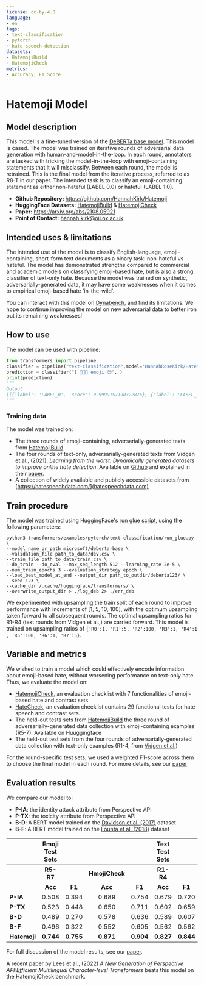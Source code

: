 ```yaml
---
license: cc-by-4.0
language: 
- en
tags:
- text-classification
- pytorch
- hate-speech-detection
datasets:
- HatemojiBuild
- HatemojiCheck
metrics:
- Accuracy, F1 Score
---
```


# Hatemoji Model

## Model description

This model is a fine-tuned version of the [DeBERTa base model](https://huggingface.co/microsoft/deberta-base). This model is cased. The model was trained on iterative rounds of adversarial data generation with human-and-model-in-the-loop. In each round, annotators are tasked with tricking the model-in-the-loop with emoji-containing statements that it will misclassify. Between each round, the model is retrained. This is the final model from the iterative process, referred to as R8-T in our paper. The intended task is to classify an emoji-containing statement as either non-hateful (LABEL 0.0) or hateful (LABEL 1.0). 
- **Github Repository:** https://github.com/HannahKirk/Hatemoji
- **HuggingFace Datasets:** [HatemojiBuild](https://huggingface.co/datasets/HannahRoseKirk/HatemojiBuild) & [HatemojiCheck](https://huggingface.co/datasets/HannahRoseKirk/HatemojiCheck)
- **Paper:** https://arxiv.org/abs/2108.05921
- **Point of Contact:** hannah.kirk@oii.ox.ac.uk

## Intended uses & limitations
The intended use of the model is to classify English-language, emoji-containing, short-form text documents as a binary task: non-hateful vs hateful. The model has demonstrated strengths compared to commercial and academic models on classifying emoji-based hate, but is also a strong classifier of text-only hate. Because the model was trained on synthetic, adversarially-generated data, it may have some weaknesses when it comes to empirical emoji-based hate 'in-the-wild'. 

You can interact with this model on [Dynabench](https://dynabench.org/tasks/hs), and find its limitations. We hope to continue improving the model on new adversarial data to better iron out its remaining weaknesses!

## How to use
The model can be used with pipeline:
```python
from transformers import pipeline
classifier = pipeline("text-classification",model='HannahRoseKirk/Hatemoji', return_all_scores=True)
prediction = classifier("I 💜💙💚 emoji 😍", )
print(prediction)
"""
Output
[[{'label': 'LABEL_0', 'score': 0.9999157190322876}, {'label': 'LABEL_1', 'score': 8.425049600191414e-05}]]
"""
```

### Training data
The model was trained on:
* The three rounds of emoji-containing, adversarially-generated texts from [HatemojiBuild](https://huggingface.co/datasets/HannahRoseKirk/HatemojiBuild)
* The four rounds of text-only, adversarially-generated texts from Vidgen et al., (2021). _Learning from the worst: Dynamically generated datasets to improve online hate detection_. Available on [Github](https://github.com/bvidgen/Dynamically-Generated-Hate-Speech-Dataset) and explained in their [paper](https://arxiv.org/abs/2012.15761).
* A collection of widely available and publicly accessible datasets from [https://hatespeechdata.com/](hatespeechdata.com)

## Train procedure
The model was trained using HuggingFace's [run glue script](https://github.com/huggingface/transformers/blob/main/examples/pytorch/text-classification/run_glue.py), using the following parameters:
```
python3 transformers/examples/pytorch/text-classification/run_glue.py \
--model_name_or_path microsoft/deberta-base \
--validation_file path_to_data/dev.csv \
--train_file path_to_data/train.csv \
--do_train --do_eval --max_seq_length 512 --learning_rate 2e-5 \
--num_train_epochs 3 --evaluation_strategy epoch \
--load_best_model_at_end --output_dir path_to_outdir/deberta123/ \
--seed 123 \
--cache_dir /.cache/huggingface/transformers/ \
--overwrite_output_dir > ./log_deb 2> ./err_deb
```

We experimented with upsampling the train split of each round to improve performance with increments of [1, 5, 10, 100], with the optimum upsampling taken
forward to all subsequent rounds. The optimal upsampling ratios for R1-R4 (text rounds from Vidgen et al.,) are carried forward. This model is trained on upsampling ratios of `{'R0':1, 'R1':5, 'R2':100, 'R3':1, 'R4':1 , 'R5':100, 'R6':1, 'R7':5}`.

## Variable and metrics
We wished to train a model which could effectively encode information about emoji-based hate, without worsening performance on text-only hate. Thus, we evaluate the model on:
* [HatemojiCheck](https://huggingface.co/datasets/HannahRoseKirk/HatemojiCheck), an evaluation checklist with 7 functionalities of emoji-based hate and contrast sets
* [HateCheck](https://huggingface.co/datasets/Paul/hatecheck), an evaluation checklist contains 29 functional tests for hate speech and contrast sets.
* The held-out tests sets from [HatemojiBuild](https://huggingface.co/datasets/HannahRoseKirk/HatemojiBuild) the three round of adversarially-generated data collection with emoji-containing examples (R5-7). Available on Huuggingface
* The held-out test sets from the four rounds of adversarially-generated data collection with text-only examples (R1-4, from [Vidgen et al.](https://github.com/bvidgen/Dynamically-Generated-Hate-Speech-Dataset))

For the round-specific test sets, we used a weighted F1-score across them to choose the final model in each round. For more details, see our [paper](https://arxiv.org/abs/2108.05921)

## Evaluation results
We compare our model to:
* **P-IA**: the identity attack attribute from Perspective API
* **P-TX**: the toxicity attribute from Perspective API
* **B-D**: A BERT model trained on the [Davidson et al. (2017)](https://github.com/t-davidson/hate-speech-and-offensive-language) dataset
* **B-F**: A BERT model trained on the [Founta et al. (2018)](https://github.com/ENCASEH2020/hatespeech-twitter) dataset

|          | **Emoji Test Sets** |            |                |            | **Text Test Sets** |            |               |            | **All Rounds** |            |
| :------- | :-----------------: | :--------: | :------------: | :--------: | :----------------: | :--------: | :-----------: | :--------: | :------------: | :--------: |
|          | **R5-R7**           |            | **HmojiCheck** |            | **R1-R4**          |            | **HateCheck** |            | **R1-R7**      |            |
|          | **Acc**             | **F1**     | **Acc**        | **F1**     | **Acc**            | **F1**     | **Acc**       | **F1**     | **Acc**        | **F1**     |
| **P-IA** | 0\.508              | 0\.394     | 0\.689         | 0\.754     | 0\.679             | 0\.720     | 0\.765        | 0\.839     | 0\.658         | 0\.689     |
| **P-TX** | 0\.523              | 0\.448     | 0\.650         | 0\.711     | 0\.602             | 0\.659     | 0\.720        | 0\.813     | 0\.592         | 0\.639     |
| **B-D**  | 0\.489              | 0\.270     | 0\.578         | 0\.636     | 0\.589             | 0\.607     | 0\.632        | 0\.738     | 0\.591         | 0\.586     |
| **B-F**  | 0\.496              | 0\.322     | 0\.552         | 0\.605     | 0\.562             | 0\.562     | 0\.602        | 0\.694     | 0\.557         | 0\.532     |
| **Hatemoji** | **0\.744**          | **0\.755** | **0\.871**     | **0\.904** | **0\.827**         | **0\.844** | **0\.966**    | **0\.975** | **0\.814**     | **0\.829** |

For full discussion of the model results, see our [paper](https://arxiv.org/abs/2108.05921).

A recent [paper](https://arxiv.org/pdf/2202.11176.pdf) by Lees et al., (2022) _A New Generation of Perspective API:Efficient Multilingual Character-level Transformers_ beats this model on the HatemojiCheck benchmark. 